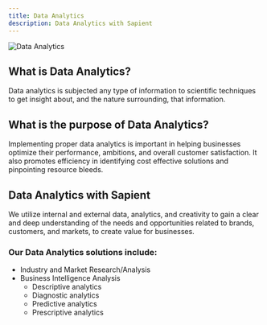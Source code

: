 ```yaml
---
title: Data Analytics
description: Data Analytics with Sapient
---
```

![Data Analytics](/management/management-data_analytics.webp)
<!-- <div>
  <img src="https://sbmedia.blob.core.windows.net/images/concepting-on-glass.jpg" srcset="https://sbmedia.blob.core.windows.net/images/concepting-on-glass.jpg 2x" alt="Data Analytics"/>
</div> -->

## What is Data Analytics?

Data analytics is subjected any type of information to scientific techniques to get insight about, and the nature surrounding, that information.

## What is the purpose of Data Analytics?

Implementing proper data analytics is important in helping businesses optimize their performance, ambitions, and overall customer satisfaction. It also promotes efficiency in identifying cost effective solutions and pinpointing resource bleeds.

## Data Analytics with Sapient

We utilize internal and external data, analytics, and creativity to gain a clear and deep understanding of the needs and opportunities related to brands, customers, and markets, to create value for businesses.

### Our Data Analytics solutions include:

- Industry and Market Research/Analysis
- Business Intelligence Analysis
  - Descriptive analytics
  - Diagnostic analytics
  - Predictive analytics
  - Prescriptive analytics
